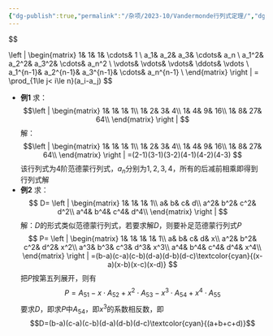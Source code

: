 ```yaml
---
{"dg-publish":true,"permalink":"/杂项/2023-10/Vandermonde行列式定理/","dgPassFrontmatter":true}
---
```


$$

\left | \begin{matrix}
1& 1& 1& \cdots& 1 \\
a_1& a_2& a_3& \cdots& a_n \\
a_1^2& a_2^2& a_3^2& \cdots& a_n^2 \\
\vdots& \vdots& \vdots& \ddots& \vdots \\
a_1^{n-1}& a_2^{n-1}& a_3^{n-1}& \cdots& a_n^{n-1} \\
\end{matrix} \right |
= \prod_{1\le j< i\le n}(a_i-a_j)
$$
- **例1**
	求：
	$$\left | \begin{matrix}
	1& 1& 1& 1\\
	1& 2& 3& 4\\
	1& 4& 9& 16\\
	1& 8& 27& 64\\
	\end{matrix} \right |
	$$
	解：
	$$\left | \begin{matrix}
	1& 1& 1& 1\\
	1& 2& 3& 4\\
	1& 4& 9& 16\\
	1& 8& 27& 64\\
	\end{matrix} \right |
	=(2-1)(3-1)(3-2)(4-1)(4-2)(4-3)
	$$
	该行列式为4阶范德蒙行列式，$a_n$分别为$1, 2, 3, 4$，所有的后减前相乘即得到行列式解
- **例2**
	求：
	$$
	D=
	\left | \begin{matrix}
	1& 1& 1& 1\\
	a& b& c& d\\
	a^2& b^2& c^2& d^2\\
	a^4& b^4& c^4& d^4\\
	\end{matrix} \right |
	$$
	解：$D$的形式类似范德蒙行列式，若要求解$D$，则要补足范德蒙行列式$P$
	$$
	P=
	\left | \begin{matrix}
	1& 1& 1& 1& 1\\
	a& b& c& d& x\\
	a^2& b^2& c^2& d^2& x^2\\
	a^3& b^3& c^3& d^3& x^3\\
	a^4& b^4& c^4& d^4& x^4\\
	\end{matrix} \right |
	=(b-a)(c-a)(c-b)(d-a)(d-b)(d-c)\textcolor{cyan}{(x-a)(x-b)(x-c)(x-d)}
	$$
	把$P$按第五列展开，则有
	$$
	P=A_{51}-x\cdot A_{52}+x^2\cdot A_{53}-x^3\cdot A_{54}+x^4\cdot A_{55}
	$$
	要求$D$，即求$P$中$A_{54}$，即$x^3$的系数相反数，即
	$$D=(b-a)(c-a)(c-b)(d-a)(d-b)(d-c)\textcolor{cyan}{(a+b+c+d)}$$